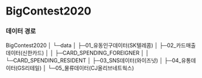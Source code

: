 # BigContest2020

### 데이터 경로
BigContest2020
│  └─data
│      ├─01_유동인구데이터(SK텔레콤)
│      ├─02_카드매출데이터(신한카드)
│      │  ├─CARD_SPENDING_FOREIGNER
│      │  └─CARD_SPENDING_RESIDENT
│      ├─03_SNS데이터(와이즈넛)
│      ├─04_유통데이터(GS리테일)
│      └─05_물류데이터(CJ올리브네트웍스)
